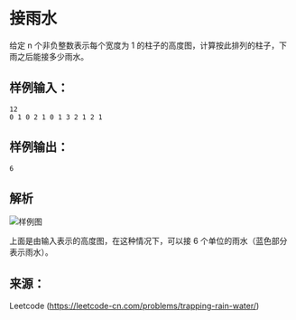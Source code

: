 # 接雨水
给定 n 个非负整数表示每个宽度为 1 的柱子的高度图，计算按此排列的柱子，下雨之后能接多少雨水。

## 样例输入：

    12
    0 1 0 2 1 0 1 3 2 1 2 1

## 样例输出：
    6

## 解析

![样例图](https://assets.leetcode-cn.com/aliyun-lc-upload/uploads/2018/10/22/rainwatertrap.png)

上面是由输入表示的高度图，在这种情况下，可以接 6 个单位的雨水（蓝色部分表示雨水）。

## 来源：
Leetcode
(https://leetcode-cn.com/problems/trapping-rain-water/)

